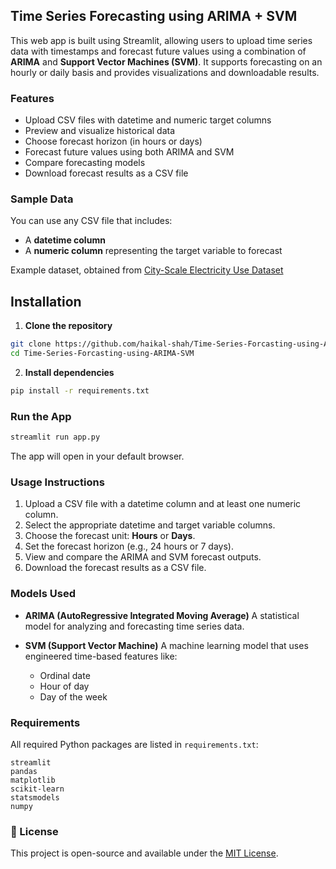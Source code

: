 ## Time Series Forecasting using ARIMA + SVM

This web app is built using Streamlit, allowing users to upload time series data with timestamps and forecast future values using a combination of **ARIMA** and **Support Vector Machines (SVM)**. It supports forecasting on an hourly or daily basis and provides visualizations and downloadable results.

### Features

* Upload CSV files with datetime and numeric target columns
* Preview and visualize historical data
* Choose forecast horizon (in hours or days)
* Forecast future values using both ARIMA and SVM
* Compare forecasting models
* Download forecast results as a CSV file

### Sample Data

You can use any CSV file that includes:

* A **datetime column**
* A **numeric column** representing the target variable to forecast

Example dataset, obtained from [City-Scale Electricity Use Dataset](https://github.com/LBNL-ETA/City-Scale-Electricity-Use-Prediction)

## Installation

1. **Clone the repository**

```bash
git clone https://github.com/haikal-shah/Time-Series-Forcasting-using-ARIMA-SVM.git
cd Time-Series-Forcasting-using-ARIMA-SVM
```

2. **Install dependencies**

```bash
pip install -r requirements.txt
```

### Run the App

```bash
streamlit run app.py
```

The app will open in your default browser.

### Usage Instructions

1. Upload a CSV file with a datetime column and at least one numeric column.
2. Select the appropriate datetime and target variable columns.
3. Choose the forecast unit: **Hours** or **Days**.
4. Set the forecast horizon (e.g., 24 hours or 7 days).
5. View and compare the ARIMA and SVM forecast outputs.
6. Download the forecast results as a CSV file.

### Models Used

* **ARIMA (AutoRegressive Integrated Moving Average)**
  A statistical model for analyzing and forecasting time series data.

* **SVM (Support Vector Machine)**
  A machine learning model that uses engineered time-based features like:

  * Ordinal date
  * Hour of day
  * Day of the week

### Requirements

All required Python packages are listed in `requirements.txt`:

```
streamlit
pandas
matplotlib
scikit-learn
statsmodels
numpy
```

### 📄 License

This project is open-source and available under the [MIT License](LICENSE).
